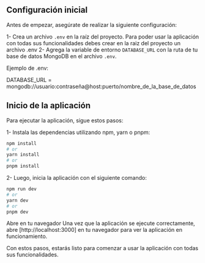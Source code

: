 ## Configuración inicial

Antes de empezar, asegúrate de realizar la siguiente configuración:

1- Crea un archivo `.env` en la raíz del proyecto.
Para poder usar la aplicación con todas sus funcionalidades debes crear en la raiz del proyecto un archivo .env
2- Agrega la variable de entorno `DATABASE_URL` con la ruta de tu base de datos MongoDB en el archivo `.env`.

Ejemplo de .env:

DATABASE_URL = mongodb://usuario:contraseña@host:puerto/nombre_de_la_base_de_datos

## Inicio de la aplicación

Para ejecutar la aplicación, sigue estos pasos:

1- Instala las dependencias utilizando npm, yarn o pnpm:

```bash
npm install
# or
yarn install
# or
pnpm install
```

2- Luego, inicia la aplicación con el siguiente comando:

```bash
npm run dev
# or
yarn dev
# or
pnpm dev
```

Abre en tu navegador
Una vez que la aplicación se ejecute correctamente, abre [http://localhost:3000] en tu navegador para ver la aplicación en funcionamiento.

Con estos pasos, estarás listo para comenzar a usar la aplicación con todas sus funcionalidades.